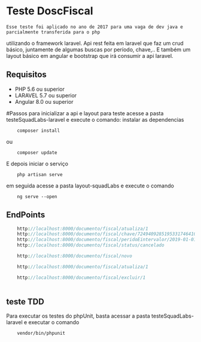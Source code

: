 # Teste DoscFiscal
    Esse teste foi aplicado no ano de 2017 para uma vaga de dev java e parcialmente transferida para o php
utilizando o framework laravel.
    Api rest feita em laravel que faz um crud básico, juntamente de algumas buscas por período, chave,..
E também um layout básico em angular e bootstrap que irá consumir a api laravel.

## Requisitos

* PHP 5.6 ou superior
* LARAVEL 5.7 ou superior
* Angular 8.0 ou superior

#Passos para inicializar a api e layout para teste
acesse a pasta  testeSquadLabs-laravel e execute o comando:
instalar as dependencias
```shell
    composer install
```
ou 
```shell
    composer update
```
E depois iniciar o serviço
```shell
    php artisan serve
```
em seguida acesse a pasta layout-squadLabs e execute o comando
```shell
    ng serve --open
```
## EndPoints

```php
    http://localhost:8000/documento/fiscal/atualiza/1
    http://localhost:8000/documento/fiscal/chave/72494092851953317464101717301780592482317859
    http://localhost:8000/documento/fiscal/peridoEintervalor/2019-01-01 00:00:00/2019-04-09 23:59:59/E
    http://localhost:8000/documento/fiscal/status/cancelado

    http://localhost:8000/documento/fiscal/novo

    http://localhost:8000/documento/fiscal/atualiza/1

    http://localhost:8000/documento/fiscal/excluir/1
    
```

## teste TDD

Para executar os testes do phpUnit, basta acessar a pasta testeSquadLabs-laravel e executar o comando
```shell
    vendor/bin/phpunit 
```